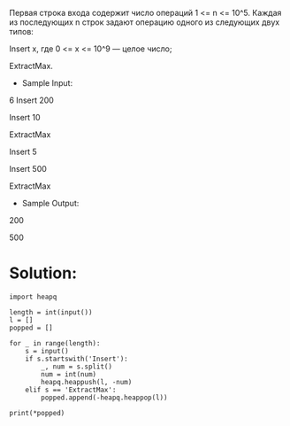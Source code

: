 Первая строка входа содержит число операций 1 <= n <= 10^5. Каждая из последующих n строк задают операцию одного из следующих двух типов:

Insert x, где 0 <= x <= 10^9 — целое число;

ExtractMax.


* Sample Input:

6
Insert 200

Insert 10

ExtractMax

Insert 5

Insert 500

ExtractMax


* Sample Output:

200

500

# Solution:
```
import heapq

length = int(input())
l = []
popped = []

for _ in range(length):
    s = input()
    if s.startswith('Insert'):
        _, num = s.split()
        num = int(num)
        heapq.heappush(l, -num)
    elif s == 'ExtractMax':
        popped.append(-heapq.heappop(l))
        
print(*popped)
```
